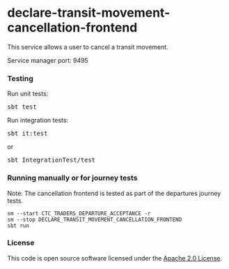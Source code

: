 
# declare-transit-movement-cancellation-frontend

This service allows a user to cancel a transit movement.

Service manager port: 9495

### Testing

Run unit tests:
<pre>sbt test</pre>  
Run integration tests:  
<pre>sbt it:test</pre>  
or
<pre>sbt IntegrationTest/test</pre>  

### Running manually or for journey tests

Note: The cancellation frontend is tested as part of the departures journey tests.

    sm --start CTC_TRADERS_DEPARTURE_ACCEPTANCE -r
    sm --stop DECLARE_TRANSIT_MOVEMENT_CANCELLATION_FRONTEND
    sbt run

### License

This code is open source software licensed under the [Apache 2.0 License]("http://www.apache.org/licenses/LICENSE-2.0.html").

